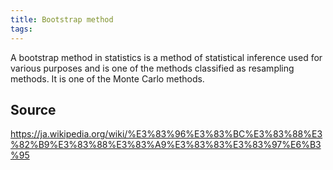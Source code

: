 ```yaml
---
title: Bootstrap method
tags: 
---
```


A bootstrap method in statistics is a method of statistical inference used for various purposes and is one of the methods classified as resampling methods. It is one of the Monte Carlo methods.

## Source
https://ja.wikipedia.org/wiki/%E3%83%96%E3%83%BC%E3%83%88%E3%82%B9%E3%83%88%E3%83%A9%E3%83%83%E3%83%97%E6%B3%95